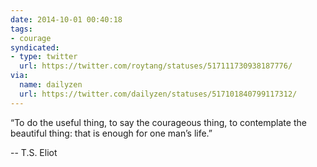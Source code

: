```yaml
---
date: 2014-10-01 00:40:18
tags:
- courage
syndicated:
- type: twitter
  url: https://twitter.com/roytang/statuses/517111730938187776/
via:
  name: dailyzen
  url: https://twitter.com/dailyzen/statuses/517101840799117312/
---
```


“To do the useful thing, to say the courageous thing, to contemplate the beautiful thing: that is enough for one man’s life.”

-- T.S. Eliot